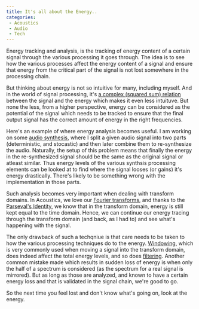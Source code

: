 ```yaml
---
title: It's all about the Energy..
categories: 
 - Acoustics
 - Audio
 - Tech
---
```


Energy tracking and analysis, is the tracking of energy content of a certain signal through the various processing it goes through. The idea is to see how the various processes affect the energy content of a signal and ensure that energy from the critical part of the signal is not lost somewhere in the processing chain.

But thinking about energy is not so intuitive for many, including myself. And in the world of signal processing, it's [a complex (squared sum) relation][0] between the signal and the energy which makes it even less intuituve. But none the less, from a higher perspective, energy can be considered as the potential of the signal which needs to be tracked to ensure that the final output signal has the correct amount of energy in the right frequencies.

Here's an example of where energy analysis becomes useful. I am working on some [audio synthesis][1], where I split a given audio signal into two parts (deterministic, and stocastic) and then later combine them to re-synthesize the audio. Naturally, the setup of this problem means that finally the energy in the re-synthesized signal should be the same as the original signal or atleast similar. Thus energy levels of the various synthsis processing elements can be looked at to find where the signal looses (or gains) it's energy drastically. There's likely to be something wrong with the implementation in those parts.

Such analysis becomes very important when dealing with transform domains. In Acoustics, we love our [Fourier transforms][2], and thanks to the [Parseval's Identity][3], we know that in the transform domain, energy is still kept equal to the time domain. Hence, we can continue our energy tracing through the transform domain (and back, as I had to) and see what's happening with the signal.

The only drawback of such a techqniue is that care needs to be taken to how the various processing techniques do to the energy. [Windowing][4], which is very commonly used when moving a signal into the transform domain, does indeed affect the total energy levels, and so does [filtering][5]. Another common mistake made which results in sudden loss of energy is when only the half of a spectrum is considered (as the spectrum for a real signal is mirrored). But as long as those are analyzed, and known to have a certain energy loss and that is validated in the signal chain, we're good to go.

So the next time you feel lost and don't know what's going on, look at the energy.



[0]: http://en.wikipedia.org/wiki/Energy_(signal_processing)
[1]: http://en.wikipedia.org/wiki/Synthesizer#Types_of_synthesis
[2]: http://en.wikipedia.org/wiki/Fourier_transform
[3]: http://en.wikipedia.org/wiki/Parseval's_identity
[4]: http://en.wikipedia.org/wiki/Window_function
[5]: http://en.wikipedia.org/wiki/Filter_(signal_processing)